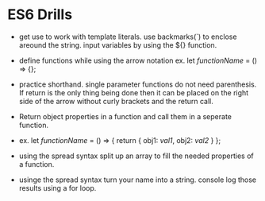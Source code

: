 # ES6 Drills

* get use to work with template literals. use backmarks(`) to enclose areound the string. input variables by using the ${} function.

* define functions while using the arrow notation ex. let *functionName* = () => {};
* practice shorthand. single parameter functions do not need parenthesis. If return is the only thing being done then it can be placed on the right side of the arrow without curly brackets and the return call.
* Return object properties in a function and call them in a seperate function.
* ex. let *functionName* = () => {
    return {
        obj1: *val1*,
        obj2: *val2*
    }
};

* using the spread syntax split up an array to fill the needed properties of a function.
* usinge the spread syntax turn your name into a string. console log those results using a for loop.